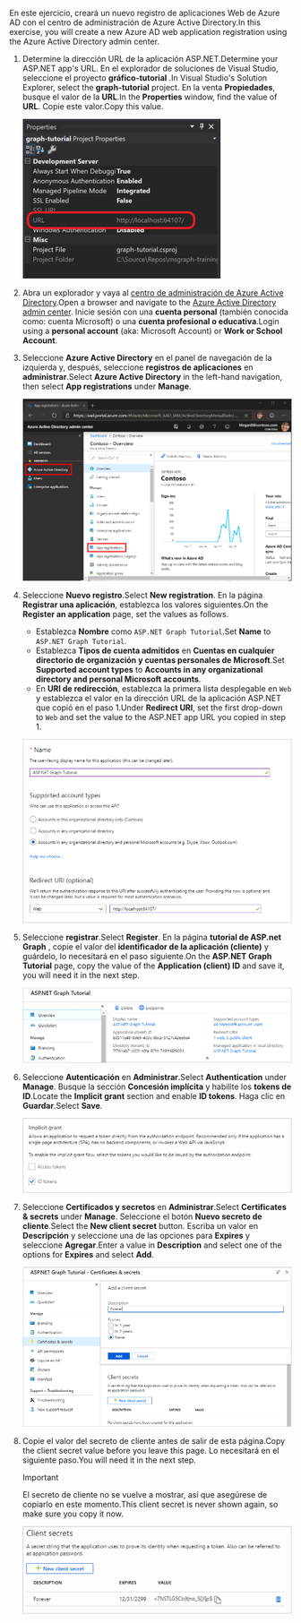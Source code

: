 <!-- markdownlint-disable MD002 MD041 -->

<span data-ttu-id="6c8ac-101">En este ejercicio, creará un nuevo registro de aplicaciones Web de Azure AD con el centro de administración de Azure Active Directory.</span><span class="sxs-lookup"><span data-stu-id="6c8ac-101">In this exercise, you will create a new Azure AD web application registration using the Azure Active Directory admin center.</span></span>

1. <span data-ttu-id="6c8ac-102">Determine la dirección URL de la aplicación ASP.NET.</span><span class="sxs-lookup"><span data-stu-id="6c8ac-102">Determine your ASP.NET app's URL.</span></span> <span data-ttu-id="6c8ac-103">En el explorador de soluciones de Visual Studio, seleccione el proyecto **gráfico-tutorial** .</span><span class="sxs-lookup"><span data-stu-id="6c8ac-103">In Visual Studio's Solution Explorer, select the **graph-tutorial** project.</span></span> <span data-ttu-id="6c8ac-104">En la venta **Propiedades**, busque el valor de la **URL**.</span><span class="sxs-lookup"><span data-stu-id="6c8ac-104">In the **Properties** window, find the value of **URL**.</span></span> <span data-ttu-id="6c8ac-105">Copie este valor.</span><span class="sxs-lookup"><span data-stu-id="6c8ac-105">Copy this value.</span></span>

    ![Captura de pantalla de la ventana Propiedades de Visual Studio](./images/vs-project-url.png)

1. <span data-ttu-id="6c8ac-107">Abra un explorador y vaya al [centro de administración de Azure Active Directory](https://aad.portal.azure.com).</span><span class="sxs-lookup"><span data-stu-id="6c8ac-107">Open a browser and navigate to the [Azure Active Directory admin center](https://aad.portal.azure.com).</span></span> <span data-ttu-id="6c8ac-108">Inicie sesión con una **cuenta personal** (también conocida como: cuenta Microsoft) o una **cuenta profesional o educativa**.</span><span class="sxs-lookup"><span data-stu-id="6c8ac-108">Login using a **personal account** (aka: Microsoft Account) or **Work or School Account**.</span></span>

1. <span data-ttu-id="6c8ac-109">Seleccione **Azure Active Directory** en el panel de navegación de la izquierda y, después, seleccione **registros de aplicaciones** en **administrar**.</span><span class="sxs-lookup"><span data-stu-id="6c8ac-109">Select **Azure Active Directory** in the left-hand navigation, then select **App registrations** under **Manage**.</span></span>

    ![<span data-ttu-id="6c8ac-110">Una captura de pantalla de los registros de la aplicación</span><span class="sxs-lookup"><span data-stu-id="6c8ac-110">A screenshot of the App registrations</span></span> ](./images/aad-portal-app-registrations.png)

1. <span data-ttu-id="6c8ac-111">Seleccione **Nuevo registro**.</span><span class="sxs-lookup"><span data-stu-id="6c8ac-111">Select **New registration**.</span></span> <span data-ttu-id="6c8ac-112">En la página **Registrar una aplicación**, establezca los valores siguientes.</span><span class="sxs-lookup"><span data-stu-id="6c8ac-112">On the **Register an application** page, set the values as follows.</span></span>

    - <span data-ttu-id="6c8ac-113">Establezca **Nombre** como `ASP.NET Graph Tutorial`.</span><span class="sxs-lookup"><span data-stu-id="6c8ac-113">Set **Name** to `ASP.NET Graph Tutorial`.</span></span>
    - <span data-ttu-id="6c8ac-114">Establezca **Tipos de cuenta admitidos** en **Cuentas en cualquier directorio de organización y cuentas personales de Microsoft**.</span><span class="sxs-lookup"><span data-stu-id="6c8ac-114">Set **Supported account types** to **Accounts in any organizational directory and personal Microsoft accounts**.</span></span>
    - <span data-ttu-id="6c8ac-115">En **URI de redirección**, establezca la primera lista desplegable en `Web` y establezca el valor en la dirección URL de la aplicación ASP.NET que copió en el paso 1.</span><span class="sxs-lookup"><span data-stu-id="6c8ac-115">Under **Redirect URI**, set the first drop-down to `Web` and set the value to the ASP.NET app URL you copied in step 1.</span></span>

    ![Captura de pantalla de la página registrar una aplicación](./images/aad-register-an-app.png)

1. <span data-ttu-id="6c8ac-117">Seleccione **registrar**.</span><span class="sxs-lookup"><span data-stu-id="6c8ac-117">Select **Register**.</span></span> <span data-ttu-id="6c8ac-118">En la página **tutorial de ASP.net Graph** , copie el valor del **identificador de la aplicación (cliente)** y guárdelo, lo necesitará en el paso siguiente.</span><span class="sxs-lookup"><span data-stu-id="6c8ac-118">On the **ASP.NET Graph Tutorial** page, copy the value of the **Application (client) ID** and save it, you will need it in the next step.</span></span>

    ![Captura de pantalla del identificador de la aplicación del nuevo registro de la aplicación](./images/aad-application-id.png)

1. <span data-ttu-id="6c8ac-120">Seleccione **Autenticación** en **Administrar**.</span><span class="sxs-lookup"><span data-stu-id="6c8ac-120">Select **Authentication** under **Manage**.</span></span> <span data-ttu-id="6c8ac-121">Busque la sección **Concesión implícita** y habilite los **tokens de ID**.</span><span class="sxs-lookup"><span data-stu-id="6c8ac-121">Locate the **Implicit grant** section and enable **ID tokens**.</span></span> <span data-ttu-id="6c8ac-122">Haga clic en **Guardar**.</span><span class="sxs-lookup"><span data-stu-id="6c8ac-122">Select **Save**.</span></span>

    ![Captura de pantalla de la sección de concesión implícita](./images/aad-implicit-grant.png)

1. <span data-ttu-id="6c8ac-124">Seleccione **Certificados y secretos** en **Administrar**.</span><span class="sxs-lookup"><span data-stu-id="6c8ac-124">Select **Certificates & secrets** under **Manage**.</span></span> <span data-ttu-id="6c8ac-125">Seleccione el botón **Nuevo secreto de cliente**.</span><span class="sxs-lookup"><span data-stu-id="6c8ac-125">Select the **New client secret** button.</span></span> <span data-ttu-id="6c8ac-126">Escriba un valor en **Descripción** y seleccione una de las opciones para **Expires** y seleccione **Agregar**.</span><span class="sxs-lookup"><span data-stu-id="6c8ac-126">Enter a value in **Description** and select one of the options for **Expires** and select **Add**.</span></span>

    ![Captura de pantalla del cuadro de diálogo Agregar un secreto de cliente](./images/aad-new-client-secret.png)

1. <span data-ttu-id="6c8ac-128">Copie el valor del secreto de cliente antes de salir de esta página.</span><span class="sxs-lookup"><span data-stu-id="6c8ac-128">Copy the client secret value before you leave this page.</span></span> <span data-ttu-id="6c8ac-129">Lo necesitará en el siguiente paso.</span><span class="sxs-lookup"><span data-stu-id="6c8ac-129">You will need it in the next step.</span></span>

    > [!IMPORTANT]
    > <span data-ttu-id="6c8ac-130">El secreto de cliente no se vuelve a mostrar, así que asegúrese de copiarlo en este momento.</span><span class="sxs-lookup"><span data-stu-id="6c8ac-130">This client secret is never shown again, so make sure you copy it now.</span></span>

    ![Captura de pantalla del secreto de cliente recién agregado](./images/aad-copy-client-secret.png)
